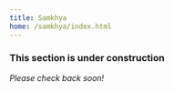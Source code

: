 ```yaml
---
title: Samkhya
home: /samkhya/index.html
---
```


### This section is under construction

*Please check back soon!*